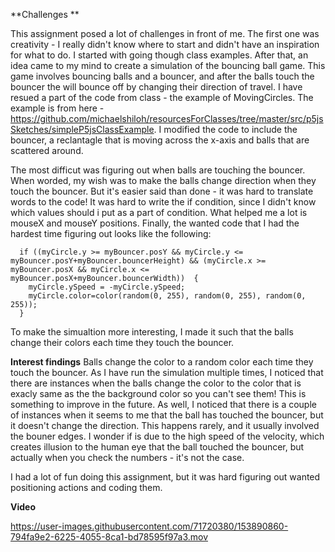 **Challenges **

This assignment posed a lot of challenges in front of me. The first one was creativity - I really didn't know where to start and didn't have an inspiration for what to do. I started with going though class examples.  After that, an idea came to my mind to create a simulation of the bouncing ball game. This game involves bouncing balls and a bouncer, and after the balls touch the bouncer the will bounce off by changing their direction of travel. I have resued a part of the code from class - the example of MovingCircles. The example is from here - https://github.com/michaelshiloh/resourcesForClasses/tree/master/src/p5jsSketches/simpleP5jsClassExample. I modified the code to include the bouncer, a reclantagle that is moving across the x-axis and balls that are scattered around.

The most difficut was figuring out when balls are touching the bouncer. When worded, my wish was to make the balls change direction when they touch the bouncer. But it's easier said than done - it was hard to translate words to the code! It was hard to write the if condition, since I didn't know which values should i put as a part of condition. What helped me a lot is mouseX and mouseY positions. Finally, the wanted code that I had the hardest time figuring out looks like the following:

```
  if ((myCircle.y >= myBouncer.posY && myCircle.y <= myBouncer.posY+myBouncer.bouncerHeight) && (myCircle.x >= myBouncer.posX && myCircle.x <= myBouncer.posX+myBouncer.bouncerWidth))  {
    myCircle.ySpeed = -myCircle.ySpeed;
    myCircle.color=color(random(0, 255), random(0, 255), random(0, 255));
  }
```

To make the simualtion more interesting, I made it such that the balls change their colors each time they touch the bouncer. 

**Interest findings** 
Balls change the color to a random color each time they touch the bouncer. As I have run the simulation multiple times, I noticed that there are instances when the balls change the color to the color that is exacly same as the the background color so you can't see them! This is something to improve in the future. As well, I noticed that there is a couple of instances when it seems to me that the ball has touched the bouncer, but it doesn't change the direction. This happens rarely, and it usually involved the bouner edges. I wonder if is due to the high speed of the velocity, which creates illusion to the human eye that the ball touched the bouncer, but actually when you check the numbers - it's not the case. 

I had a lot of fun doing this assignment, but it was hard figuring out wanted positioning actions and coding them. 

**Video**




https://user-images.githubusercontent.com/71720380/153890860-794fa9e2-6225-4055-8ca1-bd78595f97a3.mov

